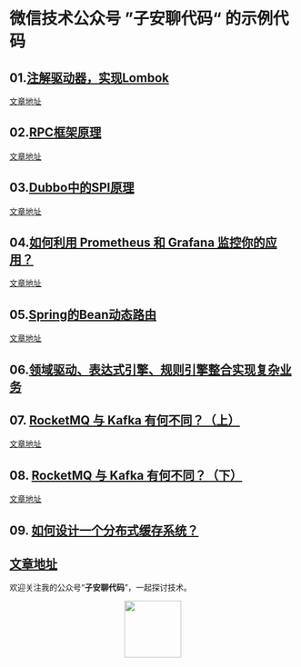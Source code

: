 # 微信技术公众号 ”子安聊代码“ 的示例代码

## 01.[注解驱动器，实现Lombok](my-lombok)
[文章地址](https://mp.weixin.qq.com/s/gscNRiLrCQxA0ahcFuxGYA)

## 02.[RPC框架原理](my-rpc)
[文章地址](https://mp.weixin.qq.com/s/Yl8Y6Vq3nfnevGzgLIiQ8Q)

## 03.[Dubbo中的SPI原理](my-spi)
[文章地址](https://mp.weixin.qq.com/s/-Daad5rPII_bcdY_c0Dmfg)

## 04.[如何利用 Prometheus 和 Grafana 监控你的应用？](prometheus-grafana)
[文章地址](https://mp.weixin.qq.com/s/Icccgmv8MGM6Kl4duENedg)

## 05.[Spring的Bean动态路由](spring-dynamic-routing-bean)
[文章地址](https://mp.weixin.qq.com/s/4AQboecf5JQXUAMVYar0fQ)

## 06.[领域驱动、表达式引擎、规则引擎整合实现复杂业务](ddd-exp-rule)

## 07. [RocketMQ 与 Kafka 有何不同？（上）]()
[文章地址](https://mp.weixin.qq.com/s/P40GLfVa7oFq0c0JgolvIQ)

## 08. [RocketMQ 与 Kafka 有何不同？（下）]()
[文章地址](https://mp.weixin.qq.com/s/ioIr3nTBX5AMm3r8f49Mjw)

## 09. [如何设计一个分布式缓存系统？]()
[文章地址](https://mp.weixin.qq.com/s/y4LRACWVP7f6nkpZbylHpg)
---

欢迎关注我的公众号“**子安聊代码**”，一起探讨技术。
<div style="text-align: center;">
    <img src="https://mp-img-1300842660.cos.ap-guangzhou.myqcloud.com/1724139391246-0dfa7dad-5977-44c1-90ca-55539184d575.jpg" style="width: 100px;" alt="">
</div>




